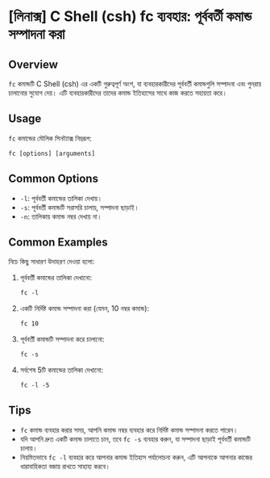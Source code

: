 # [লিনাক্স] C Shell (csh) fc ব্যবহার: পূর্ববর্তী কমান্ড সম্পাদনা করা

## Overview
`fc` কমান্ডটি C Shell (csh) এর একটি গুরুত্বপূর্ণ অংশ, যা ব্যবহারকারীদের পূর্ববর্তী কমান্ডগুলি সম্পাদনা এবং পুনরায় চালানোর সুযোগ দেয়। এটি ব্যবহারকারীদের তাদের কমান্ড ইতিহাসের সাথে কাজ করতে সহায়তা করে।

## Usage
`fc` কমান্ডের মৌলিক সিনট্যাক্স নিম্নরূপ:

```csh
fc [options] [arguments]
```

## Common Options
- `-l`: পূর্ববর্তী কমান্ডের তালিকা দেখায়।
- `-s`: পূর্ববর্তী কমান্ডটি সরাসরি চালায়, সম্পাদনা ছাড়াই।
- `-n`: তালিকায় কমান্ড নম্বর দেখায় না।

## Common Examples
নিচে কিছু সাধারণ উদাহরণ দেওয়া হলো:

1. পূর্ববর্তী কমান্ডের তালিকা দেখানো:
   ```csh
   fc -l
   ```

2. একটি নির্দিষ্ট কমান্ড সম্পাদনা করা (যেমন, 10 নম্বর কমান্ড):
   ```csh
   fc 10
   ```

3. পূর্ববর্তী কমান্ডটি সম্পাদনা করে চালানো:
   ```csh
   fc -s
   ```

4. সর্বশেষ 5টি কমান্ডের তালিকা দেখানো:
   ```csh
   fc -l -5
   ```

## Tips
- `fc` কমান্ড ব্যবহার করার সময়, আপনি কমান্ড নম্বর ব্যবহার করে নির্দিষ্ট কমান্ড সম্পাদনা করতে পারেন।
- যদি আপনি দ্রুত একটি কমান্ড চালাতে চান, তবে `fc -s` ব্যবহার করুন, যা সম্পাদনা ছাড়াই পূর্ববর্তী কমান্ডটি চালায়।
- নিয়মিতভাবে `fc -l` ব্যবহার করে আপনার কমান্ড ইতিহাস পর্যালোচনা করুন, এটি আপনাকে আপনার কাজের ধারাবাহিকতা বজায় রাখতে সাহায্য করবে।